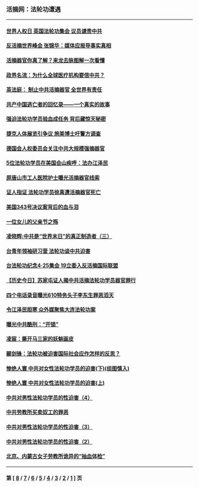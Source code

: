 ### 活摘网：法轮功遭遇
---
#### [世界人权日 英国法轮功集会 议员谴责中共](../../pages/nf5881/n13431763.md?03110430) 
#### [反活摘世界峰会 张锦华：媒体应报导事实真相](../../pages/nf5881/n13278502.md?03110430) 
#### [活摘器官你真了解？来龙去脉图解一次看懂](../../pages/nf5881/n13013820.md?03110430) 
#### [政界名流：为什么全球医疗机构要信中共？](../../pages/nf5881/n11945479.md?03110430) 
#### [英法庭： 制止中共活摘器官 全世界有责任](../../pages/nf5881/n11330691.md?03110430) 
#### [共产中国逃亡者的回忆录——一个真实的故事](../../pages/nf5881/n10918649.md?03110430) 
#### [强迫法轮功学员验血成任务 背后藏惊天秘密](../../pages/nf5881/n4252384.md?03110430) 
#### [捷克人体展览引争议 旅美博士吁警方调查](../../pages/nf5881/n9429187.md?03110430) 
#### [德国会人权委员会关注中共大规模强摘器官](../../pages/nf5881/n8418950.md?03110430) 
#### [5位法轮功学员在美国会山疾呼：法办江泽民](../../pages/nf5881/n8101519.md?03110430) 
#### [原唐山市工人医院护士曝光活摘器官线索](../../pages/nf5881/n8076384.md?03110430) 
#### [证人指证 法轮功学员徐真遭活摘器官死亡](../../pages/nf5881/n8042467.md?03110430) 
#### [美国343号决议案背后的血与泪](../../pages/nf5881/n8020684.md?03110430) 
#### [一位女儿的父亲节之殇](../../pages/nf5881/n8014122.md?03110430) 
#### [凌晓辉:中共是“世界末日”的真正制造者（三）](../../pages/nf5881/n4210333.md?03110430) 
#### [台青年领袖研习营 法轮功谈中共迫害](../../pages/nf5881/n4141857.md?03110430) 
#### [台法轮功纪念4‧25集会 19立委入反活摘国际联盟](../../pages/nf5881/n4141821.md?03110430) 
#### [【历史今日】苏家屯证人揭中共活摘法轮功学员器官罪行](../../pages/nf5881/n4135912.md?03110430) 
#### [四个电话录音曝光610特务头子李东生罪恶滔天](../../pages/nf5881/n4040060.md?03110430) 
#### [令江泽民胆寒 众外媒聚焦大连法轮功案](../../pages/nf5881/n3932671.md?03110430) 
#### [曝光中共酷刑：“开锁”](../../pages/nf5881/n3889373.md?03110430) 
#### [凌宸：撕开马三家的妖魅画皮](../../pages/nf5881/n3849369.md?03110430) 
#### [郦剑锋：法轮功被迫害国际社会应作怎样的反思？](../../pages/nf5881/n3824560.md?03110430) 
#### [惨绝人寰 中共对女性法轮功学员的迫害(下)(组图慎入)](../../pages/nf5881/n3816285.md?03110430) 
#### [惨绝人寰 中共对女性法轮功学员的迫害(上)](../../pages/nf5881/n3815374.md?03110430) 
#### [中共对男性法轮功学员的性迫害（4）](../../pages/nf5881/n3769144.md?03110430) 
#### [中共劳教所买卖奴工的罪恶](../../pages/nf5881/n3769378.md?03110430) 
#### [中共对男性法轮功学员的性迫害（3）](../../pages/nf5881/n3768231.md?03110430) 
#### [中共对男性法轮功学员的性迫害（2）](../../pages/nf5881/n3767211.md?03110430) 
#### [北京、内蒙古女子劳教所诡异的“抽血体检”](../../pages/nf5881/n3753158.md?03110430) 

---
#### 第 [ [8](./8.md?03110430) / [7](./7.md?03110430) / [6](./6.md?03110430) / [5](./5.md?03110430) / [4](./4.md?03110430) / [3](./3.md?03110430) / [2](./2.md?03110430) / [1](./1.md?03110430) ] 页
